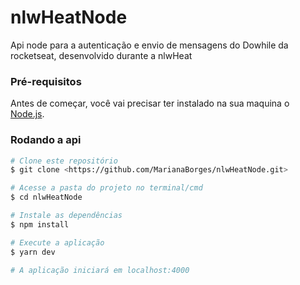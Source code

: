 # nlwHeatNode
Api node para a autenticação e envio de mensagens do Dowhile da rocketseat, desenvolvido durante a nlwHeat

### Pré-requisitos
Antes de começar, você vai precisar ter instalado na sua maquina o [Node.js](https://nodejs.org/en/). 

### Rodando a api

```bash
# Clone este repositório
$ git clone <https://github.com/MarianaBorges/nlwHeatNode.git>

# Acesse a pasta do projeto no terminal/cmd
$ cd nlwHeatNode

# Instale as dependências
$ npm install

# Execute a aplicação 
$ yarn dev

# A aplicação iniciará em localhost:4000
```
